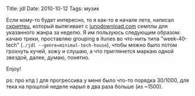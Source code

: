 Title: jdl
Date: 2010-10-12
Tags: музик

<div class="text"><p>Если кому-то будет интересно, то я как-то в начале лета, написал <a href="http://github.com/spLeaner/jdl">скриптец</a>, который вытягивает с <a href="http://www.junodownload.com">junodownload.com</a> семплы для указанного жанра за неделю. Я им пользуюсь следующим образом: качаю треки, проставляю grouping в itunes во что-нить типа "week-40-tech" (<code>./jdl --genre=minimal-tech-house</code>), чтобы можно было потом грохнуть кучей, хожу и слушаю, а что приглянется маркаю одной звездой, далее, думаю, понятно.</p>
<p>Enjoy!</p>
<p>ps: про кпд ) для прогрессива у меня было что-то порядка 30/1000, для тека на прошлой неделе нарыл в два раза больше (из ~1500).</p></div>